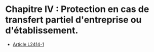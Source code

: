 # Chapitre IV : Protection en cas de transfert partiel d'entreprise ou d'établissement.

* [Article L2414-1](./LEGIARTI000030998786.md)
